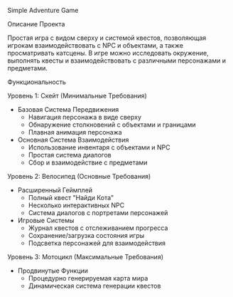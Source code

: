 Simple Adventure Game

Описание Проекта

Простая игра с видом сверху и системой квестов, позволяющая игрокам взаимодействовать с NPC и объектами, а также просматривать катсцены. В игре можно исследовать окружение, выполнять квесты и взаимодействовать с различными персонажами и предметами.

Функциональность

Уровень 1: Скейт (Минимальные Требования)

- Базовая Система Передвижения
  - Навигация персонажа в виде сверху
  - Обнаружение столкновений с объектами и границами
  - Плавная анимация персонажа
- Основная Система Взаимодействия
  - Использование инвентаря с объектами и NPC
  - Простая система диалогов
  - Сбор и взаимодействие с предметами

Уровень 2: Велосипед (Основные Требования)

- Расширенный Геймплей
  - Полный квест "Найди Кота"
  - Несколько интерактивных NPC
  - Cистема диалогов с портретами персонажей
- Игровые Системы
  - Журнал квестов с отслеживанием прогресса
  - Сохранение/загрузка состояния игры
  - Подсветка персонажей для взаимодействия

Уровень 3: Мотоцикл (Максимальные Требования)

- Продвинутые Функции
  - Процедурно генерируемая карта мира
  - Динамическая система генерации квестов
